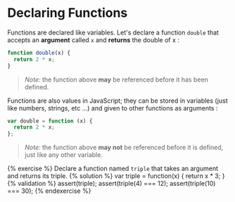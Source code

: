 # Declaring Functions

Functions are declared like variables. Let's declare a function `double` that accepts an **argument** called `x` and **returns** the double of x :

```javascript
function double(x) {
  return 2 * x;
}
```

> _Note:_ the function above **may** be referenced before it has been defined.

Functions are also values in JavaScript; they can be stored in variables (just like numbers, strings, etc ...) and given to other functions as arguments :

```javascript
var double = function (x) {
  return 2 * x;
};
```

> _Note:_ the function above **may not** be referenced before it is defined, just like any other variable.

{% exercise %}
Declare a function named `triple` that takes an argument and returns its triple.
{% solution %}
var triple = function(x) {
return x \* 3;
}
{% validation %}
assert(triple);
assert(triple(4) === 12);
assert(triple(10) === 30);
{% endexercise %}
